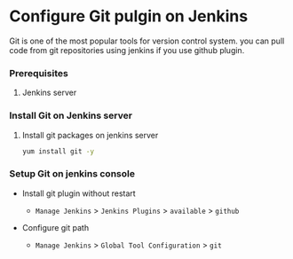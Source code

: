 # Configure Git pulgin on Jenkins
Git is one of the most popular tools for version control system. you can pull code from git repositories using jenkins if you use github plugin. 


### Prerequisites
1. Jenkins server 

### Install Git on Jenkins server
1. Install git packages on jenkins server
   ```sh
   yum install git -y
   ```

### Setup Git on jenkins console
- Install git plugin without restart  
  - `Manage Jenkins` > `Jenkins Plugins` > `available` > `github`

- Configure git path
  - `Manage Jenkins` > `Global Tool Configuration` > `git`

